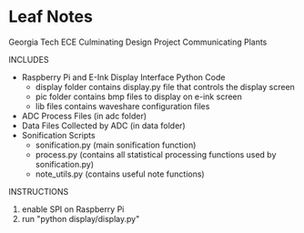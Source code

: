 # Leaf Notes
Georgia Tech ECE Culminating Design Project
Communicating Plants

INCLUDES
- Raspberry Pi and E-Ink Display Interface Python Code
  - display folder contains display.py file that controls the display screen
  - pic folder contains bmp files to display on e-ink screen
  - lib files contains waveshare configuration files
- ADC Process Files (in adc folder)
- Data Files Collected by ADC (in data folder)
- Sonification Scripts
  - sonification.py (main sonification function)
  - process.py (contains all statistical processing functions
  used by sonification.py)
  - note_utils.py (contains useful note functions)


INSTRUCTIONS
1. enable SPI on Raspberry Pi
2. run "python display/display.py"
